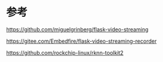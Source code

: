 
# 参考

https://github.com/miguelgrinberg/flask-video-streaming

https://gitee.com/Embedfire/flask-video-streaming-recorder

https://github.com/rockchip-linux/rknn-toolkit2

